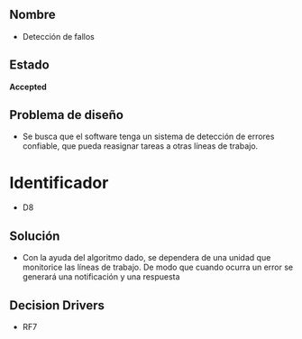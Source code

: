 ## Nombre
* Detección de fallos

## Estado

**Accepted**

## Problema de diseño 

* Se busca que el software tenga un sistema de detección de errores confiable, que pueda reasignar tareas a otras líneas de trabajo. 

# Identificador 

* D8

## Solución 
* Con la ayuda del algoritmo dado, se dependera de una unidad que monitorice las líneas de trabajo. De modo que cuando ocurra un error se generará una notificación y una respuesta
## Decision Drivers
* RF7


 
